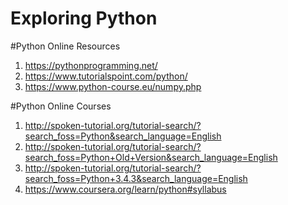 # Exploring Python



#Python Online Resources 
1. https://pythonprogramming.net/
2. https://www.tutorialspoint.com/python/
3. https://www.python-course.eu/numpy.php


#Python Online Courses
1. http://spoken-tutorial.org/tutorial-search/?search_foss=Python&search_language=English
2. http://spoken-tutorial.org/tutorial-search/?search_foss=Python+Old+Version&search_language=English
3. http://spoken-tutorial.org/tutorial-search/?search_foss=Python+3.4.3&search_language=English
4. https://www.coursera.org/learn/python#syllabus

#
